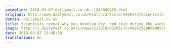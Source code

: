 ```yaml
---
permalink: 2018-03-07-dailymail.co.uk--1343049655.html
original: http://www.dailymail.co.uk/health/article-5469347/Scientists-reveal-develop-dry-red-skin-winter.html?ITO=1490&ns_mchannel=rss&ns_campaign=1490
domain: dailymail.co.uk
title: Scientists reveal why you develop dry, red skin during the winter
image: http://i.dailymail.co.uk/i/newpix/2018/03/06/17/49EF29E000000578-0-image-a-14_1520356937394.jpg
date: 2018-03-07 13:48:30
translations: en
---
```


